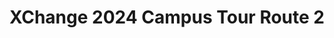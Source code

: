 ---
title: XChange 2024 Campus Tour Route 2
redirect_to: https://drive.google.com/file/d/18z_okKSDbUuVWa4NUNAZmYPKheTuYErr/view?usp=sharing
redirect_from: 
  - /XC24ToursDemoRoute2
  - /xc24toursdemoroute2
---